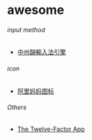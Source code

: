 # awesome

###### input method

* [中州韻輸入法引擎](https://rime.im/)

###### icon

* [阿里妈妈图标](https://www.iconfont.cn/)

###### Others

* [The Twelve-Factor App](https://12factor.net/)
